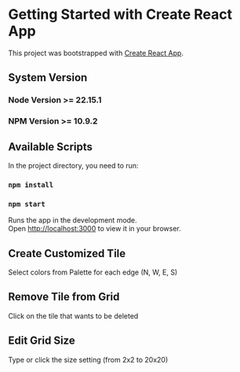 # Getting Started with Create React App

This project was bootstrapped with [Create React App](https://github.com/facebook/create-react-app).

## System Version
### Node Version >= 22.15.1
### NPM Version >= 10.9.2


## Available Scripts

In the project directory, you need to run:
### `npm install`
### `npm start`

Runs the app in the development mode.\
Open [http://localhost:3000](http://localhost:3000) to view it in your browser.

## Create Customized Tile 

Select colors from Palette for each edge (N, W, E, S)

## Remove Tile from Grid

Click on the tile that wants to be deleted

## Edit Grid Size

Type or click the size setting (from 2x2 to 20x20)

